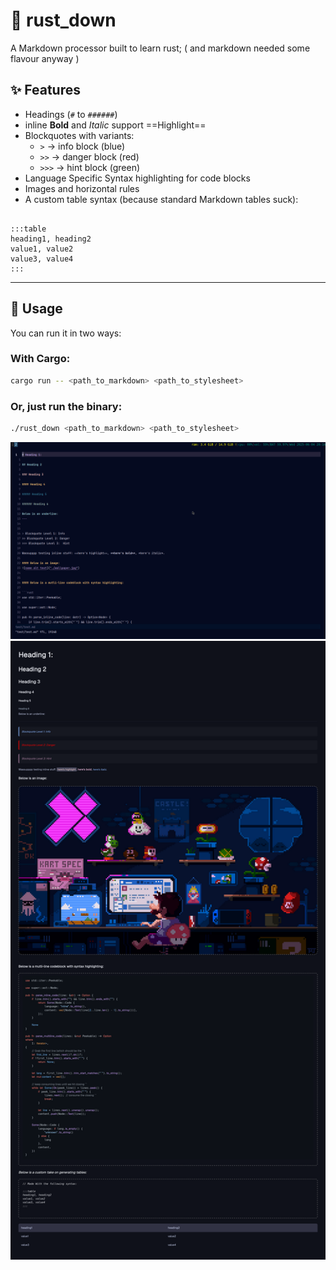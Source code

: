 # 🦀 rust_down

A Markdown processor built to learn rust; ( and markdown needed some flavour anyway )

## ✨ Features

- Headings (`#` to `######`)
- inline **Bold** and *Italic* support ==Highlight==
- Blockquotes with variants:
  - `>` → info block (blue)
  - `>>` → danger block (red)
  - `>>>` → hint block (green)
- Language Specific Syntax highlighting for code blocks 
- Images and horizontal rules 
- A custom table syntax (because standard Markdown tables suck):
```

:::table
heading1, heading2
value1, value2
value3, value4
:::

```

---

## 🚀 Usage

You can run it in two ways:

### With Cargo:
```bash
cargo run -- <path_to_markdown> <path_to_stylesheet>
```

### Or, just run the binary:
```bash
./rust_down <path_to_markdown> <path_to_stylesheet>
```

![markdown_content](assets/markdown_content.png)
![rendered_html](assets/rendered_html.png)



